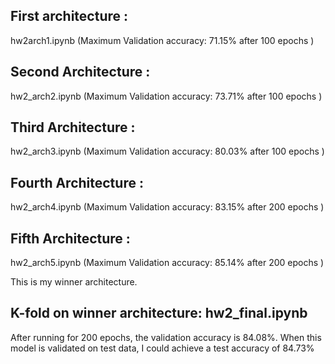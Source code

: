 ## First architecture : 
hw2arch1.ipynb (Maximum Validation accuracy: 71.15% after 100 epochs )

## Second Architecture : 
hw2_arch2.ipynb (Maximum Validation accuracy: 73.71% after 100 epochs )

## Third Architecture : 
hw2_arch3.ipynb (Maximum Validation accuracy: 80.03% after 100 epochs )

## Fourth Architecture : 
hw2_arch4.ipynb (Maximum Validation accuracy: 83.15% after 200 epochs )

## Fifth Architecture : 
hw2_arch5.ipynb (Maximum Validation accuracy: 85.14% after 200 epochs )

This is my winner architecture. 

## K-fold on winner architecture: hw2_final.ipynb
After running for 200 epochs, the validation accuracy is 84.08%. When this model is validated on test data, I could achieve a test accuracy of 84.73%


